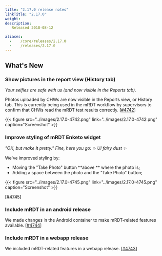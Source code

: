 ```yaml
---
title: "2.17.0 release notes"
linkTitle: "2.17.0"
weight:
description: 
   Released 2018-08-12

aliases:
  -    /core/releases/2.17.0
  -    /releases/2.17.0
---
```


## What's New

### Show pictures in the report view (History tab)

_Your selfies are safe with us (and now visible in the Reports tab)._

Photos uploaded by CHWs are now visible in the Reports view, or History tab. This is currently being used in the mRDT workflow by supervisors to confirm that CHWs read the mRDT test results correctly. [[#4742](https://github.com/medic/cht-core/issues/4742)]

{{< figure src="../images/2.17.0-4742.png" link="../images/2.17.0-4742.png" caption="Screenshot" >}}

### Improve styling of mRDT Enketo widget

_"OK, but make it pretty." Fine, here you go: ✨ UI fairy dust ✨_

We've improved styling by:
- Moving the "Take Photo" button **above ** where the photo is;
- Adding a space between the photo and the "Take Photo" button;

{{< figure src="../images/2.17.0-4745.png" link="../images/2.17.0-4745.png" caption="Screenshot" >}}

[[#4745](https://github.com/medic/cht-core/issues/4745)]

### Include mRDT in an android release

We made changes in the Android container to make mRDT-related features available. [[#4744](https://github.com/medic/cht-core/issues/4744)]

### Include mRDT in a webapp release

We included mRDT-related features in a webapp release. [[#4743](https://github.com/medic/cht-core/issues/4743)]
